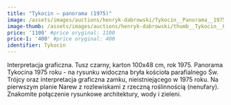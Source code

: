 ```yaml
---
title: "Tykocin – panorama (1975)"
image: /assets/images/auctions/henryk-dabrowski/Tykocin__Panorama__1975.jpg
image-thumb: /assets/images/auctions/henryk-dabrowski/thumb__Tykocin__Panorama__1975.jpg
price: '1100' #price oryginal: 1100
price-1: '400' #price oryginal: 400
identifier: Tykocin
---
```


Interpretacja graficzna. Tusz czarny, karton 100x48 cm, rok 1975. Panorama Tykocina 1975 roku - na rysunku widoczna bryła kościoła parafialnego Św. Trójcy oraz interpretacja graficzna zamku, nieistniejącego w 1975 roku.
Na pierwszym planie Narew z rozlewiskami z rzeczną roślinnością (nenufary). Znakomite połączenie rysunkowe architektury, wody i zieleni.